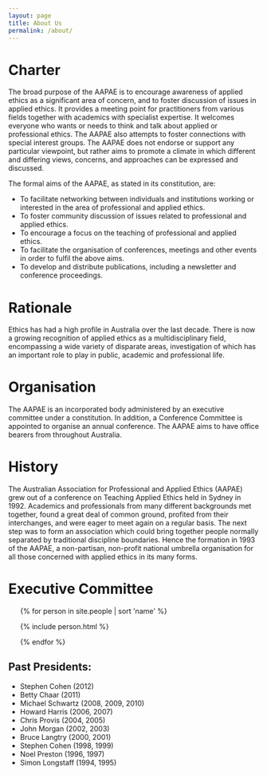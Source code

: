 ```yaml
---
layout: page
title: About Us
permalink: /about/
---
```


# Charter

The broad purpose of the AAPAE is to encourage awareness of applied ethics as a significant area of concern, and to foster discussion of issues in applied ethics. It provides a meeting point for practitioners from various fields together with academics with specialist expertise. It welcomes everyone who wants or needs to think and talk about applied or professional ethics. The AAPAE also attempts to foster connections with special interest groups. The AAPAE does not endorse or support any particular viewpoint, but rather aims to promote a climate in which different and differing views, concerns, and approaches can be expressed and discussed.

The formal aims of the AAPAE, as stated in its constitution, are:

-  To facilitate networking between individuals and institutions working or interested in the area of professional and applied ethics.
-  To foster community discussion of issues related to professional and applied ethics.
-  To encourage a focus on the teaching of professional and applied ethics.
-  To facilitate the organisation of conferences, meetings and other events in order to fulfil the above aims.
-  To develop and distribute publications, including a newsletter and conference proceedings.


# Rationale

Ethics has had a high profile in Australia over the last decade. There is now a growing recognition of applied ethics as a multidisciplinary field, encompassing a wide variety of disparate areas, investigation of which has an important role to play in public, academic and professional life.


# Organisation

The AAPAE is an incorporated body administered by an executive committee under a constitution. In addition, a Conference Committee is appointed to organise an annual conference. The AAPAE aims to have office bearers from throughout Australia.


# History

The Australian Association for Professional and Applied Ethics (AAPAE) grew out of a conference on Teaching Applied Ethics held in Sydney in 1992. Academics and professionals from many different backgrounds met together, found a great deal of common ground, profited from their interchanges, and were eager to meet again on a regular basis. The next step was to form an association which could bring together people normally separated by traditional discipline boundaries. Hence the formation in 1993 of the AAPAE, a non-partisan, non-profit national umbrella organisation for all those concerned with applied ethics in its many forms.


# Executive Committee

<ul class="post-list">
  {% for person in site.people | sort 'name' %}

  {% include person.html %}

  {% endfor %}
</ul>


##  Past Presidents:
 
- Stephen Cohen (2012)
- Betty Chaar (2011)
- Michael Schwartz (2008, 2009, 2010)
- Howard Harris (2006, 2007)
- Chris Provis (2004, 2005)
- John Morgan (2002, 2003)
- Bruce Langtry (2000, 2001)
- Stephen Cohen (1998, 1999)
- Noel Preston (1996, 1997)
- Simon Longstaff (1994, 1995)


 
